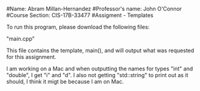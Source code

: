 #Name: Abram Millan-Hernandez
#Professor's name: John O'Connor
#Course Section: CIS-17B-33477
#Assigment - Templates

To run this program, please download the following files: 

"main.cpp"

This file contains the template, main(), and will output what was requested for this assignment. 

I am working on a Mac and when outputting the names for types "int" and "double", I get "i" and "d". 
I also not getting "std::string" to print out as it should, I think it migt be because I am on Mac. 
